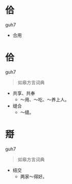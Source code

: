 # 佮
guh7
- 合用

# 佮
guh7
> 如皋方言词典
- 共享、共奉
  - ～用、～吃、～养上人。
- 缝合
  - ～缝。

# 搿
guh7
> 如皋方言词典
- 结交
  - 两家～得好。
